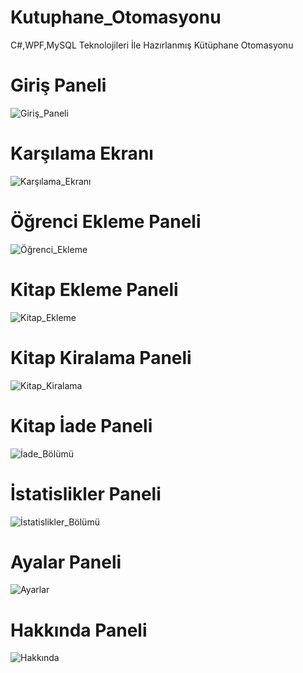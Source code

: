 # Kutuphane_Otomasyonu
C#,WPF,MySQL Teknolojileri İle Hazırlanmış Kütüphane Otomasyonu <br/>

# Giriş Paneli <br/>

![Giriş_Paneli](https://user-images.githubusercontent.com/98962680/174500338-1b40eacd-5944-4477-8a60-a3f71c6605ce.PNG) <br/>

# Karşılama Ekranı <br/>

![Karşılama_Ekranı](https://user-images.githubusercontent.com/98962680/174500477-b0795793-7b28-4c19-9ff5-5d1533c7a492.PNG) <br/>

# Öğrenci Ekleme Paneli <br/>

![Öğrenci_Ekleme](https://user-images.githubusercontent.com/98962680/174500362-97b66f25-ef41-40f6-81ff-29358fa4838c.PNG) <br/>

# Kitap Ekleme Paneli <br/>

![Kitap_Ekleme](https://user-images.githubusercontent.com/98962680/174500393-2897e6bc-6688-407f-b574-08df388b005e.PNG) <br/>

# Kitap Kiralama Paneli <br/>

![Kitap_Kiralama](https://user-images.githubusercontent.com/98962680/174500400-6d0aca72-c594-432e-aec7-ba1cc137405e.PNG) <br/>

# Kitap İade Paneli <br/>

![İade_Bölümü](https://user-images.githubusercontent.com/98962680/174500413-d5d10da0-2023-4d22-a337-82d1c86ac066.PNG) <br/>

# İstatislikler Paneli <br/>

![İstatislikler_Bölümü](https://user-images.githubusercontent.com/98962680/174500425-09e4f5c3-fddb-4863-b512-11f046dd44fa.PNG) <br/>

# Ayalar Paneli <br/>

![Ayarlar](https://user-images.githubusercontent.com/98962680/174500446-7da944fc-d981-47c8-839e-8648d6d3519a.PNG) <br/>

# Hakkında Paneli <br/>

![Hakkında](https://user-images.githubusercontent.com/98962680/174500454-ba5576e1-5994-4e39-9bbb-49b04f6a76cc.PNG) <br/>





